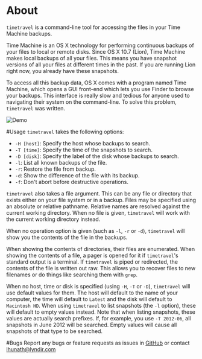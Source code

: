 # About
`timetravel` is a command-line tool for accessing the files in your Time Machine backups.

Time Machine is an OS X technology for performing continuous backups of your files to local or remote disks.  Since OS X 10.7 (Lion), Time Machine makes local backups of all your files.  This means you have snapshot versions of all your files at different times in the past.  If you are running Lion right now, you already have these snapshots.

To access all this backup data, OS X comes with a program named Time Machine, which opens a GUI front-end which lets you use Finder to browse your backups.  This interface is really slow and tedious for anyone used to navigating their system on the command-line.  To solve this problem, `timetravel` was written.

![Demo](http://stuff.lhunath.com/shots/shot.1333636642.png )

#Usage
`timetravel` takes the following options:

* `-H [host]`: Specify the host whose backups to search.
* `-T [time]`: Specify the time of the snapshots to search.
* `-D [disk]`: Specify the label of the disk whose backups to search.
* `-l`: List all known backups of the file.
* `-r`: Restore the file from backup.
* `-d`: Show the difference of the file with its backup.
* `-f`: Don't abort before destructive operations.

`timetravel` also takes a file argument.  This can be any file or directory that exists either on your file system or in a backup.  Files may be specified using an absolute or relative pathname.  Relative names are resolved against the current working directory. When no file is given, `timetravel` will work with the current working directory instead.

When no operation option is given (such as `-l`, `-r` or `-d`), `timetravel` will show you the contents of the file in the backups.

When showing the contents of directories, their files are enumerated.  When showing the contents of a file, a pager is opened for it if `timetravel`'s standard output is a terminal.  If `timetravel` is piped or redirected, the contents of the file is written out raw.  This allows you to recover files to new filenames or do things like searching them with `grep`.

When no host, time or disk is specified (using `-H`, `-T` or `-D`), `timetravel` will use default values for them.  The host will default to the name of your computer, the time will default to `Latest` and the disk will default to `Macintosh HD`.  When using `timetravel` to list snapshots (the `-l` option), these will default to empty values instead.  Note that when listing snapshots, these values are actually search prefixes.  If, for example, you use `-T 2012-06`, all snapshots in June 2012 will be searched.  Empty values will cause all snapshots of that type to be searched.

#Bugs
Report any bugs or feature requests as issues in [GitHub](https://github.com/lhunath/timetravel/issues) or contact <lhunath@lyndir.com>